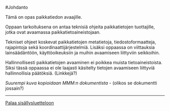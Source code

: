 #Johdanto

Tämä on opas paikkatiedon avaajille.

Oppaan tarkoituksena on antaa teknisiä ohjeita paikkatietojen tuottajille, jotka ovat avaamassa paikkatietoaineistojaan.

Tekniset ohjeet koskevat paikkatietojen metatietoja, tiedostoformaatteja, rajapintoja sekä koordinaattijärjestelmiä. Lisäksi oppaassa on viittauksia lainsäädäntöön, käyttöoikeuksiin ja muihin avaamiseen liittyviin seikkoihin.

Hallinnollisesti paikkatietojen avaaminen ei poikkea muista tietoaineistoista. Siksi tässä oppaassa ei ole laajasti käsitelty tietojen avaamiseen liittyviä hallinnollisia päätöksiä. (Linkkejä?)

*Suurempi kuva kopioidaan MMM:n dokumentista* - (olikos se dokumentti jossain?)

-----
[Palaa sisällysluetteloon](Sisällysluettelo.md)
